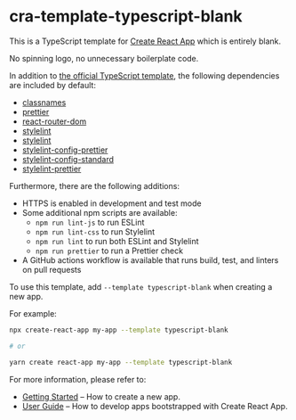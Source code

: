 # cra-template-typescript-blank

This is a TypeScript template for [Create React App](https://github.com/facebook/create-react-app) which is entirely blank.

No spinning logo, no unnecessary boilerplate code.

In addition to [the official TypeScript template](https://github.com/facebook/create-react-app/tree/main/packages/cra-template-typescript), the following dependencies are included by default:

- [classnames](https://www.npmjs.com/package/classnames)
- [prettier](https://www.npmjs.com/package/prettier)
- [react-router-dom](https://www.npmjs.com/package/react-router-dom)
- [stylelint](https://www.npmjs.com/package/stylelint)
- [stylelint](https://www.npmjs.com/package/stylelint)
- [stylelint-config-prettier](https://www.npmjs.com/package/stylelint-config-prettier)
- [stylelint-config-standard](https://www.npmjs.com/package/stylelint-config-standard)
- [stylelint-prettier](https://www.npmjs.com/package/stylelint-prettier)

Furthermore, there are the following additions:

- HTTPS is enabled in development and test mode
- Some additional npm scripts are available:
  - `npm run lint-js` to run ESLint
  - `npm run lint-css` to run Stylelint
  - `npm run lint` to run both ESLint and Stylelint
  - `npm run prettier` to run a Prettier check
- A GitHub actions workflow is available that runs build, test, and linters on pull requests

To use this template, add `--template typescript-blank` when creating a new app.

For example:

```sh
npx create-react-app my-app --template typescript-blank

# or

yarn create react-app my-app --template typescript-blank
```

For more information, please refer to:

- [Getting Started](https://create-react-app.dev/docs/getting-started) – How to create a new app.
- [User Guide](https://create-react-app.dev) – How to develop apps bootstrapped with Create React App.
